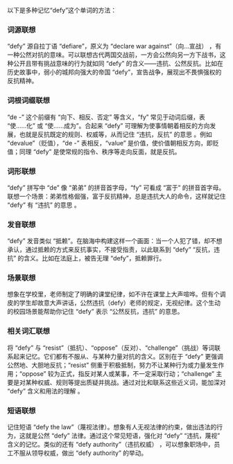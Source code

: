 以下是多种记忆“defy”这个单词的方法：

### 词源联想
“defy” 源自拉丁语 “defiare”，原义为 “declare war against”（向…宣战） ，有一种公然对抗的意味。可以联想古代两国交战前，一方会公然向另一方下战书，这种公开且带有挑战意味的行为就如同 “defy” 的含义——违抗、公然反抗。比如在历史故事中，弱小的城邦向强大的帝国 “defy”，宣告战争，展现出不畏惧强权的反抗精神。

### 词根词缀联想
“de -” 这个前缀有 “向下、相反、否定” 等含义，“fy” 常见于动词后缀，表 “使……化” 或 “使……成为”。合起来 “defy” 可理解为使事情朝着相反的方向发展，也就是反抗既定的规则、权威等，从而记住 “违抗，反抗” 的意思 。例如 “devalue”（贬值），“de -” 表相反，“value” 是价值，使价值朝相反方向，即贬值；同理 “defy” 是使常规的指令、秩序等走向反面，就是反抗。

### 词形联想
“defy” 拼写中 “de” 像 “弟弟” 的拼音首字母，“fy” 可看成 “富于” 的拼音首字母。联想一个场景：弟弟性格倔强，富于反抗精神，总是违抗大人的命令，这样就记住 “defy” 有 “违抗” 的意思 。

### 发音联想
“defy” 发音类似 “抵赖”。在脑海中构建这样一个画面：当一个人犯了错，却不想承认，通过抵赖的方式来反抗事实，不接受指责，以此联系到 “defy” “反抗，违抗” 的含义。比如在法庭上，被告无理 “defy”，抵赖罪行。

### 场景联想
想象在学校里，老师制定了明确的课堂纪律，如不许在课堂上大声喧哗。但有个调皮的学生却故意大声讲话，公然违抗（defy）老师的规定，无视纪律。这个生动的校园场景能帮助你记住 “defy” 表示 “公然反抗，违抗” 的意思。

### 相关词汇联想
将 “defy” 与 “resist”（抵抗）、“oppose”（反对）、“challenge”（挑战）等词联系起来记忆。它们都有不服从、与某种力量对抗的含义。区别在于 “defy” 更强调公然地、大胆地反抗；“resist” 侧重于积极抵制，努力不让某种行为或力量发生作用；“oppose” 较为正式，指反对某人或某事，不一定采取行动；“challenge” 主要是对某种权威、规则等提出质疑并挑战。通过对比和联系这些近义词，能加深对 “defy” 含义和用法的理解 。

### 短语联想
记住短语 “defy the law”（蔑视法律）。想象有人无视法律的约束，做出违法的行为，这就是公然 “defy” 法律。通过这个常见短语，强化对 “defy” “违抗，蔑视” 含义的记忆。类似的还有 “defy authority”（违抗权威） ，可以想象职场中，员工不服从领导权威，做出 “defy authority” 的举动。 